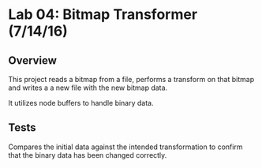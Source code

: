 # Lab 04: Bitmap Transformer (7/14/16)

## Overview
This project reads a bitmap from a file, performs a transform on that bitmap and writes a a new file with the new bitmap data.

It utilizes node buffers to handle binary data.  

## Tests
Compares the initial data against the intended transformation to confirm that the binary data has been changed correctly.
